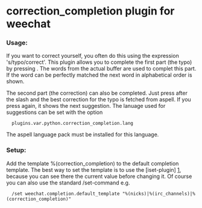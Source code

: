 correction_completion plugin for weechat
========================================

### Usage:
If you want to correct yourself, you often do this using the
expression 's/typo/correct'. This plugin allows you to complete the
first part (the typo) by pressing <Tab>. The words from the actual
buffer are used to complet this part. If the word can be perfectly
matched the next word in alphabetical order is shown.

The second part (the correction) can also be completed. Just press
<Tab> after the slash and the best correction for the typo is fetched from aspell.
If you press <Tab> again, it shows the next suggestion.
The lanuage used for suggestions can be set with the option

      plugins.var.python.correction_completion.lang

The aspell language pack must be installed for this language.

### Setup:
Add the template %(correction_completion) to the default completion template.
The best way to set the template is to use the [iset-plugin] [1], because you can see
there the current value before changing it. Of course you can also use the
standard /set-command e.g.

      /set weechat.completion.default_template "%(nicks)|%(irc_channels)|%(correction_completion)"

  [1]:  http://weechat.org/scripts/source/stable/iset.pl/       "iset-plugin"
